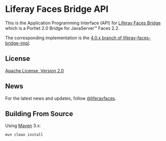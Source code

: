 # Liferay Faces Bridge API

This is the Application Programming Interface (API) for
[Liferay Faces Bridge](http://www.liferay.com/community/liferay-projects/liferay-faces/overview) which is a Portlet 2.0
Bridge for JavaServer&trade; Faces 2.2.

The corresponding implementation is the
[4.0.x branch of liferay-faces-bridge-impl](https://github.com/liferay/liferay-faces-bridge-impl/tree/4.0.x).

## License

[Apache License, Version 2.0](http://www.apache.org/licenses/LICENSE-2.0)

## News

For the latest news and updates, follow [@liferayfaces](https://twitter.com/liferayfaces).

## Building From Source

Using [Maven](https://maven.apache.org/) 3.x:

	mvn clean install